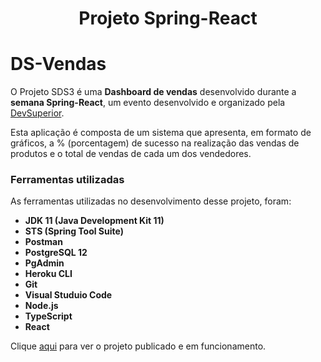 <h1 align="center">Projeto Spring-React</h1>

# DS-Vendas
O Projeto SDS3 é uma <b>Dashboard de vendas</b> desenvolvido durante a <b>semana Spring-React</b>, um evento desenvolvido e organizado pela 
<a href="https://devsuperior.com.br">DevSuperior</a>.

Esta aplicação é composta de um sistema que apresenta, em formato de gráficos, a % (porcentagem) de sucesso na realização das vendas de produtos e 
o total de vendas de cada um dos vendedores.

<h3>Ferramentas utilizadas</h3>

As ferramentas utilizadas no desenvolvimento desse projeto, foram:

- **JDK 11 (Java Development Kit 11)**
- **STS (Spring Tool Suite)**
- **Postman**
- **PostgreSQL 12**
- **PgAdmin**
- **Heroku CLI**
- **Git**
- **Visual Studuio Code**
- **Node.js**
- **TypeScript**
- **React**

Clique <a href = "https://davi-dsendas.netlify.app"> aqui</a> para ver o projeto publicado e em funcionamento.
